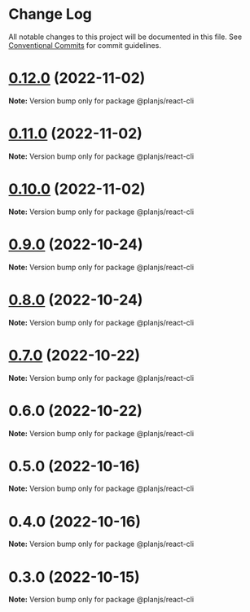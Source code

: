 # Change Log

All notable changes to this project will be documented in this file.
See [Conventional Commits](https://conventionalcommits.org) for commit guidelines.

# [0.12.0](https://github.com/fupengl/react-cli/compare/v0.11.0...v0.12.0) (2022-11-02)

**Note:** Version bump only for package @planjs/react-cli

# [0.11.0](https://github.com/fupengl/react-cli/compare/v0.9.0...v0.11.0) (2022-11-02)

**Note:** Version bump only for package @planjs/react-cli

# [0.10.0](https://github.com/fupengl/react-cli/compare/v0.9.0...v0.10.0) (2022-11-02)

**Note:** Version bump only for package @planjs/react-cli

# [0.9.0](https://github.com/fupengl/react-cli/compare/v0.8.0...v0.9.0) (2022-10-24)

**Note:** Version bump only for package @planjs/react-cli

# [0.8.0](https://github.com/fupengl/react-cli/compare/v0.7.0...v0.8.0) (2022-10-24)

**Note:** Version bump only for package @planjs/react-cli

# [0.7.0](https://github.com/fupengl/react-cli/compare/v0.6.0...v0.7.0) (2022-10-22)

**Note:** Version bump only for package @planjs/react-cli

# 0.6.0 (2022-10-22)

**Note:** Version bump only for package @planjs/react-cli

# 0.5.0 (2022-10-16)

**Note:** Version bump only for package @planjs/react-cli

# 0.4.0 (2022-10-16)

**Note:** Version bump only for package @planjs/react-cli

# 0.3.0 (2022-10-15)

**Note:** Version bump only for package @planjs/react-cli
